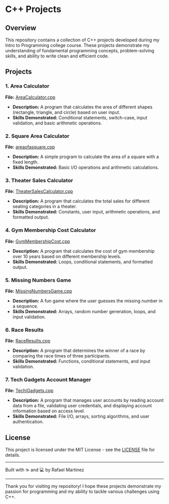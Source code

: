 # C++ Projects

## Overview
This repository contains a collection of C++ projects developed during my Intro to Programming college course. These projects demonstrate my understanding of fundamental programming concepts, problem-solving skills, and ability to write clean and efficient code.

## Projects

### 1. Area Calculator
**File:** [AreaCalculator.cpp](AreaCalculator.cpp)
- **Description:** A program that calculates the area of different shapes (rectangle, triangle, and circle) based on user input.
- **Skills Demonstrated:** Conditional statements, switch-case, input validation, and basic arithmetic operations.

### 2. Square Area Calculator
**File:** [areaofasquare.cpp](areaofasquare.cpp)
- **Description:** A simple program to calculate the area of a square with a fixed length.
- **Skills Demonstrated:** Basic I/O operations and arithmetic calculations.

### 3. Theater Sales Calculator
**File:** [TheaterSalesCalculator.cpp](TheaterSalesCalculator.cpp)
- **Description:** A program that calculates the total sales for different seating categories in a theater.
- **Skills Demonstrated:** Constants, user input, arithmetic operations, and formatted output.

### 4. Gym Membership Cost Calculator
**File:** [GymMembershipCost.cpp](GymMembershipCost.cpp)
- **Description:** A program that calculates the cost of gym membership over 10 years based on different membership levels.
- **Skills Demonstrated:** Loops, conditional statements, and formatted output.

### 5. Missing Numbers Game
**File:** [MissingNumbersGame.cpp](MissingNumbersGame.cpp)
- **Description:** A fun game where the user guesses the missing number in a sequence.
- **Skills Demonstrated:** Arrays, random number generation, loops, and input validation.

### 6. Race Results
**File:** [RaceResults.cpp](RaceResults.cpp)
- **Description:** A program that determines the winner of a race by comparing the race times of three participants.
- **Skills Demonstrated:** Functions, conditional statements, and input validation.

### 7. Tech Gadgets Account Manager
**File:** [TechiGadgets.cpp](TechiGadgets.cpp)
- **Description:** A program that manages user accounts by reading account data from a file, validating user credentials, and displaying account information based on access level.
- **Skills Demonstrated:** File I/O, arrays, sorting algorithms, and user authentication.

## License
This project is licensed under the MIT License - see the [LICENSE](LICENSE) file for details.

---

Built with ☕ and 💻 by Rafael Martinez

---

Thank you for visiting my repository! I hope these projects demonstrate my passion for programming and my ability to tackle various challenges using C++.
